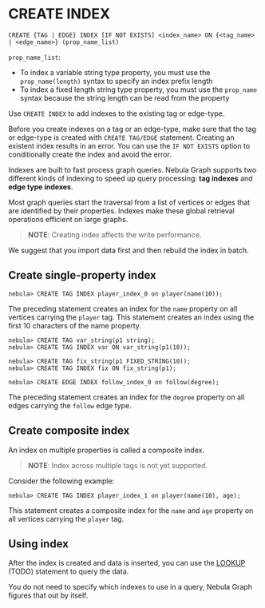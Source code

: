 # CREATE INDEX

```ngql
CREATE {TAG | EDGE} INDEX [IF NOT EXISTS] <index_name> ON {<tag_name> | <edge_name>} (prop_name_list)
```

`prop_name_list`:

- To index a variable string type property, you must use the `prop_name(length)` syntax to specify an index prefix length
- To index a fixed length string type property, you must use the `prop_name` syntax because the string length can be read from the property

Use `CREATE INDEX` to add indexes to the existing tag or edge-type.

Before you create indexes on a tag or an edge-type, make sure that the tag or edge-type is created with `CREATE TAG/EDGE` statement. Creating an existent index results in an error. You can use the `IF NOT EXISTS` option to conditionally create the index and avoid the error.

Indexes are built to fast process graph queries. Nebula Graph supports two different kinds of indexing to speed up query processing: **tag indexes** and **edge type indexes**.

Most graph queries start the traversal from a list of vertices or edges that are identified by their properties. Indexes make these global retrieval operations efficient on large graphs.

> **NOTE**: Creating index affects the write performance.

We suggest that you import data first and then rebuild the index in batch.

## Create single-property index

```ngql
nebula> CREATE TAG INDEX player_index_0 on player(name(10));
```

The preceding statement creates an index for the `name` property on all vertices carrying the `player` tag. This statement creates an index using the first 10 characters of the name property.

```ngql
nebula> CREATE TAG var_string(p1 string);
nebula> CREATE TAG INDEX var ON var_string(p1(10));

nebula> CREATE TAG fix_string(p1 FIXED_STRING(10));
nebula> CREATE TAG INDEX fix ON fix_string(p1);
```

```ngql
nebula> CREATE EDGE INDEX follow_index_0 on follow(degree);
```

The preceding statement creates an index for the `degree` property on all edges carrying the `follow` edge type.

## Create composite index

An index on multiple properties is called a composite index.

> **NOTE**: Index across multiple tags is not yet supported.

Consider the following example:

```ngql
nebula> CREATE TAG INDEX player_index_1 on player(name(10), age);
```

This statement creates a composite index for the `name` and `age` property on all vertices carrying the `player` tag.

## Using index

After the index is created and data is inserted, you can use the [LOOKUP]() (TODO) statement to query the data.

You do not need to specify which indexes to use in a query, Nebula Graph figures that out by itself.
